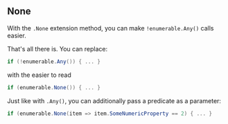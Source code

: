 ## None
With the `.None` extension method, you can make `!enumerable.Any()` calls easier.

That's all there is. You can replace:
```csharp
if (!enumerable.Any()) { ... }
```

with the easier to read

```csharp
if (enumerable.None()) { ... }
```

Just like with `.Any()`, you can additionally pass a predicate as a parameter:

```csharp
if (enumerable.None(item => item.SomeNumericProperty == 2) { ... }
```